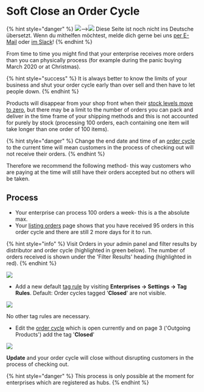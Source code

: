 # Soft Close an Order Cycle

{% hint style="danger" %}
![](https://firebasestorage.googleapis.com/v0/b/gitbook-28427.appspot.com/o/assets%2F-L9rgk4wEweX_zxXIzmW%2F-LpeYcYHvFT89zDzVlG4%2F-LpeZq2i0oaAbNYfYfu5%2FCapture%20du%202019-09-26%2000-38-19.png?alt=media&token=aef3eea2-4d60-4d24-99ec-6edbda36b45c)--&gt;​![](https://firebasestorage.googleapis.com/v0/b/gitbook-28427.appspot.com/o/assets%2F-L9rgk4wEweX_zxXIzmW%2F-MdHZQzZkj-9uNA4c3qD%2F-MdIF6yxdsNWC5BK3awW%2FFlagge%20Deutschland.jpg?alt=media&token=9bbe895b-2aa1-40da-8221-01fb74558b92) Diese Seite ist noch nicht ins Deutsche übersetzt. Wenn du mithelfen möchtest, melde dich gerne bei uns [per E-Mail](mailto:konrad@openfoodnetwork.de) oder [im Slack](https://join.slack.com/t/openfoodnetwork/shared_invite/zt-9sjkjdlu-r02kUMP1zbrTgUhZhYPF~A)!
{% endhint %}

From time to time you might find that your enterprise receives more orders than you can physically process \(for example during the panic buying March 2020 or at Christmas\).  

{% hint style="success" %}
It is always better to know the limits of your business and shut your order cycle early than over sell and then have to let people down. 
{% endhint %}

Products will disappear from your shop front when their [stock levels move to zero](../../basic-features/products-1/), but there may be a limit to the number of orders you can pack and deliver in the time frame of your shipping methods and this is not accounted for purely by stock \(processing 100 orders, each containing one item will take longer than one order of 100 items\).

{% hint style="danger" %}
Change the end date and time of an [order cycle](../../basic-features/shopfront/order-cycle/) to the current time will mean customers in the process of checking out will not receive their orders.
{% endhint %}

Therefore we recommend the following method- this way customers who are paying at the time will still have their orders accepted but no others will be taken.

## Process

* Your enterprise can process 100 orders a week- this is a the absolute max.
* Your [listing orders](../../basic-features/orders/view-orders.md#listing-orders) page shows that you have received 95 orders in this order cycle and there are still 2 more days for it to run.

{% hint style="info" %}
Visit Orders in your admin panel and filter results by distributor and order cycle \(highlighted in green below\). The number of orders received is shown under the 'Filter Results' heading \(highlighted in red\).
{% endhint %}

![](../../.gitbook/assets/orders.jpg)

* Add a new default [tag rule](../../basic-features/shopfront/customer-management-and-conditional-displays-prices/tags-and-tag-rules.md) by visiting **Enterprises -&gt; Settings -&gt; Tag Rules**. Default: Order cycles tagged '**Closed**' are not visible.

![](../../.gitbook/assets/closedtagrule.jpg)

  
No other tag rules are necessary.

* Edit the [order cycle](../../basic-features/shopfront/order-cycle/order-cycles-for-hubs.md) which is open currently and on page 3 \('Outgoing Products'\) add the tag '**Closed**'

![](../../.gitbook/assets/softcloseoc.jpg)

**Update** and your order cycle will close without disrupting customers in the process of checking out.

{% hint style="danger" %}
This process is only possible at the moment for enterprises which are registered as hubs.
{% endhint %}

